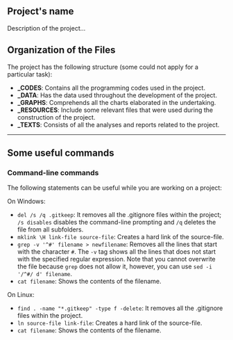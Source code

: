 ##  Project's name

Description of the project...

##  Organization of the Files

The project has the following structure (some could not apply for a particular task):
  * **_CODES**: Contains all the programming codes used in the project.
  * **_DATA**:  Has the data used throughout the development of the project.
  * **_GRAPHS**: Comprehends all the charts elaborated in the undertaking.
  * **_RESOURCES**: Include some relevant files that were used during the construction of the project.
  * **_TEXTS**: Consists of all the analyses and reports related to the project.

---

##  Some useful commands

### Command-line commands

The following statements can be useful while you are working on a project:

On Windows:

* `del /s /q .gitkeep`: It removes all the .gitignore files within the project; `/s disables` disables the command-line prompting and `/q` deletes the file from all subfolders.
* `mklink \H link-file source-file`: Creates a hard link of the source-file.
* `grep -v '^#' filename > newfilename`: Removes all the lines that start with the character `#`.  The `-v` tag shows all the lines that does not start with the specified regular expression. Note that you cannot overwrite the file because `grep` does not allow it, however, you can use `sed -i '/^#/ d' filename`.
* `cat filename`: Shows the contents of the filename.

On Linux:

* `find . -name "*.gitkeep" -type f -delete`: It removes all the .gitignore files within the project.
* `ln source-file link-file`: Creates a hard link of the source-file.
* `cat filename`: Shows the contents of the filename.
